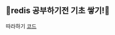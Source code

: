 ## 🍒redis 공부하기전 기초 쌓기!🍒

따라하기 [코드](https://github.com/Kang-SeoHyun/2022_hanium/tree/main/reference_study/websocketchat)

